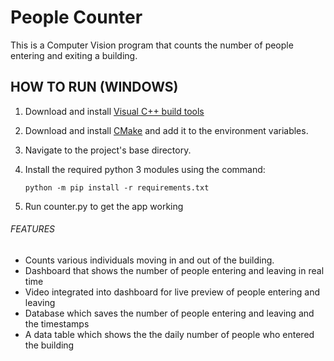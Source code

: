 # People Counter

This is a Computer Vision program that counts the number of people entering and exiting a building.



## HOW TO RUN (WINDOWS)

1. Download and install [Visual C++ build tools](https://support.microsoft.com/en-us/topic/the-latest-supported-visual-c-downloads-2647da03-1eea-4433-9aff-95f26a218cc0)

2. Download and install [CMake](https://cmake.org/download/) and add it to the environment variables.

3. Navigate to the project's base directory.

4. Install the required python 3 modules using the command:

   `python -m pip install -r requirements.txt`

5. Run counter.py to get the app working
   


  ###### FEATURES

  - Counts various individuals moving in and out of the building.
  - Dashboard that shows the number of people entering and leaving in real time
  - Video integrated into dashboard for live preview of people entering and leaving
  - Database which saves the number of people entering and leaving and the timestamps
  - A data table which shows the the daily number of people who entered the building
 
  
